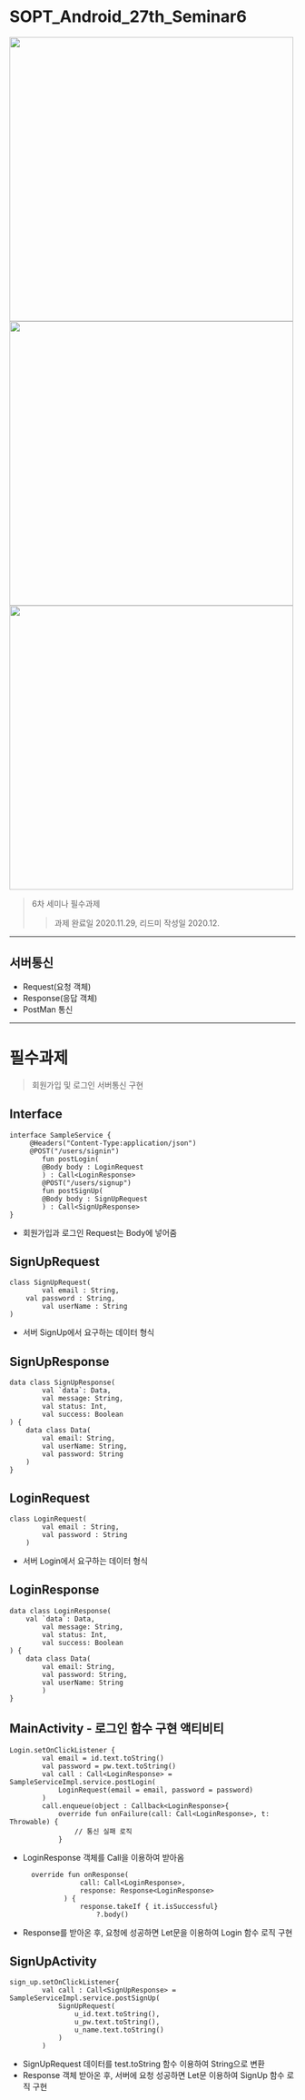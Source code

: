 # SOPT_Android_27th_Seminar6

<div>
	<img src="https://user-images.githubusercontent.com/46614405/101271826-b7690780-37c9-11eb-8486-21c68128b1ff.gif", height=500>
	<img src="https://user-images.githubusercontent.com/46614405/101271828-bd5ee880-37c9-11eb-8845-45da067acd53.gif", height=500>
	<img src="", height=500>
</div>

> 6차 세미나 필수과제
>> 과제 완료일 2020.11.29, 리드미 작성일 2020.12.
------------

## 서버통신 ##
* Request(요청 객체)
* Response(응답 객체)
* PostMan 통신

------------

# 필수과제 #

> 회원가입 및 로그인 서버통신 구현

## Interface

	interface SampleService {
   		 @Headers("Content-Type:application/json")
   		 @POST("/users/signin")
    		fun postLogin(
       		@Body body : LoginRequest
    		) : Call<LoginResponse>
    		@POST("/users/signup")
    		fun postSignUp(
       		@Body body : SignUpRequest
    		) : Call<SignUpResponse>
	}

* 회원가입과 로그인 Request는 Body에 넣어줌

## SignUpRequest

	class SignUpRequest(
    		val email : String,
   	 	val password : String,
    		val userName : String
	)
	
* 서버 SignUp에서 요구하는 데이터 형식
	
## SignUpResponse

	data class SignUpResponse(
    		val `data`: Data,
    		val message: String,
    		val status: Int,
    		val success: Boolean
	) {
    	data class Data(
        	val email: String,
        	val userName: String,
        	val password: String
   	 	)
	}
	
## LoginRequest

	class LoginRequest(
    		val email : String,
    		val password : String
		)
		
* 서버 Login에서 요구하는 데이터 형식

## LoginResponse

	data class LoginResponse(
		val `data`: Data,
    		val message: String,
    		val status: Int,
    		val success: Boolean
	) {
    	data class Data(
        	val email: String,
        	val password: String,
        	val userName: String
    		)
	}
	
## MainActivity - 로그인 함수 구현 액티비티

	Login.setOnClickListener {
            val email = id.text.toString()
            val password = pw.text.toString()
            val call : Call<LoginResponse> = SampleServiceImpl.service.postLogin(
                LoginRequest(email = email, password = password)
            )
            call.enqueue(object : Callback<LoginResponse>{
                override fun onFailure(call: Call<LoginResponse>, t: Throwable) {
                    // 통신 실패 로직
                }
		
* LoginResponse 객체를 Call을 이용하여 받아옴

		override fun onResponse(
                    call: Call<LoginResponse>,
                    response: Response<LoginResponse>
                ) {
                    response.takeIf { it.isSuccessful}
                        ?.body()
			
* Response를 받아온 후, 요청에 성공하면 Let문을 이용하여 Login 함수 로직 구현

## SignUpActivity

	sign_up.setOnClickListener{
            val call : Call<SignUpResponse> = SampleServiceImpl.service.postSignUp(
                SignUpRequest(
                    u_id.text.toString(),
                    u_pw.text.toString(),
                    u_name.text.toString()
                )
            )
	    
* SignUpRequest 데이터를 test.toString 함수 이용하여 String으로 변환
* Response 객체 받아온 후, 서버에 요청 성공하면 Let문 이용하여 SignUp 함수 로직 구현
